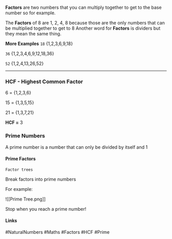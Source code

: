 
**Factors** are two numbers that you can multiply together to get to the base number so for example.

The **Factors** of 8 are 1, 2, 4, 8 because those are the only numbers that can be multiplied together to get to 8
Another word for **Factors** is dividers but they mean the same thing.

**More Examples**
`18` {1,2,3,6,9,18}

`36` {1,2,3,4,6,9,12,18,36}

`52` {1,2,4,13,26,52}

---
### HCF - Highest Common Factor

6 = {1,2,3,6}

15 = {1,3,5,15}

21 = {1,3,7,21}

**HCF =** 3

### Prime Numbers
A prime number is a number that can only be divided by itself and 1

#### Prime Factors
`Factor trees`

Break factors into prime numbers

For example:

![[Prime Tree.png]]

Stop when you reach a prime number!

#### Links
#NaturalNumbers #Maths #Factors #HCF #Prime

